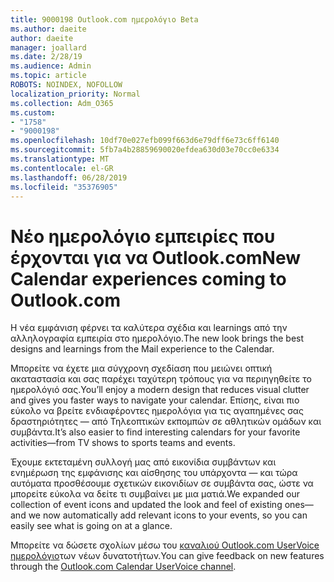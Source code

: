 ```yaml
---
title: 9000198 Outlook.com ημερολόγιο Beta
ms.author: daeite
author: daeite
manager: joallard
ms.date: 2/28/19
ms.audience: Admin
ms.topic: article
ROBOTS: NOINDEX, NOFOLLOW
localization_priority: Normal
ms.collection: Adm_O365
ms.custom:
- "1758"
- "9000198"
ms.openlocfilehash: 10df70e027efb099f663d6e79dff6e73c6ff6140
ms.sourcegitcommit: 5fb7a4b28859690020efdea630d03e70cc0e6334
ms.translationtype: MT
ms.contentlocale: el-GR
ms.lasthandoff: 06/28/2019
ms.locfileid: "35376905"
---
```

# <a name="new-calendar-experiences-coming-to-outlookcom"></a><span data-ttu-id="1db04-102">Νέο ημερολόγιο εμπειρίες που έρχονται για να Outlook.com</span><span class="sxs-lookup"><span data-stu-id="1db04-102">New Calendar experiences coming to Outlook.com</span></span>

<span data-ttu-id="1db04-103">Η νέα εμφάνιση φέρνει τα καλύτερα σχέδια και learnings από την αλληλογραφία εμπειρία στο ημερολόγιο.</span><span class="sxs-lookup"><span data-stu-id="1db04-103">The new look brings the best designs and learnings from the Mail experience to the Calendar.</span></span>

<span data-ttu-id="1db04-104">Μπορείτε να έχετε μια σύγχρονη σχεδίαση που μειώνει οπτική ακαταστασία και σας παρέχει ταχύτερη τρόπους για να περιηγηθείτε το ημερολόγιό σας.</span><span class="sxs-lookup"><span data-stu-id="1db04-104">You’ll enjoy a modern design that reduces visual clutter and gives you faster ways to navigate your calendar.</span></span> <span data-ttu-id="1db04-105">Επίσης, είναι πιο εύκολο να βρείτε ενδιαφέροντες ημερολόγια για τις αγαπημένες σας δραστηριότητες — από Τηλεοπτικών εκπομπών σε αθλητικών ομάδων και συμβάντα.</span><span class="sxs-lookup"><span data-stu-id="1db04-105">It’s also easier to find interesting calendars for your favorite activities—from TV shows to sports teams and events.</span></span>

<span data-ttu-id="1db04-106">Έχουμε εκτεταμένη συλλογή μας από εικονίδια συμβάντων και ενημέρωση της εμφάνισης και αίσθησης του υπάρχοντα — και τώρα αυτόματα προσθέσουμε σχετικών εικονιδίων σε συμβάντα σας, ώστε να μπορείτε εύκολα να δείτε τι συμβαίνει με μια ματιά.</span><span class="sxs-lookup"><span data-stu-id="1db04-106">We expanded our collection of event icons and updated the look and feel of existing ones—and we now automatically add relevant icons to your events, so you can easily see what is going on at a glance.</span></span>

<span data-ttu-id="1db04-107">Μπορείτε να δώσετε σχολίων μέσω του [καναλιού Outlook.com UserVoice ημερολόγιο](https://outlook.uservoice.com/forums/601444-new-experiences-in-outlook-com?category_id=209197)των νέων δυνατοτήτων.</span><span class="sxs-lookup"><span data-stu-id="1db04-107">You can give feedback on new features through the [Outlook.com Calendar UserVoice channel](https://outlook.uservoice.com/forums/601444-new-experiences-in-outlook-com?category_id=209197).</span></span>